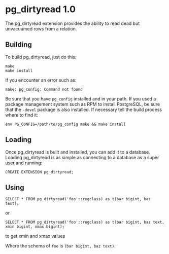 pg_dirtyread 1.0
================

The pg_dirtyread extension provides the ability to read dead but unvacuumed
rows from a relation.

Building
--------

To build pg_dirtyread, just do this:

    make
    make install

If you encounter an error such as:

    make: pg_config: Command not found

Be sure that you have `pg_config` installed and in your path. If you used a
package management system such as RPM to install PostgreSQL, be sure that the
`-devel` package is also installed. If necessary tell the build process where
to find it:

    env PG_CONFIG=/path/to/pg_config make && make install

Loading
-------

Once pg_dirtyread is built and installed, you can add it to a database. Loading
pg_dirtyread is as simple as connecting to a database as a super user and
running:

    CREATE EXTENSION pg_dirtyread;

Using
-----

    SELECT * FROM pg_dirtyread('foo'::regclass) as t(bar bigint, baz text);

or

    SELECT * FROM pg_dirtyread('foo'::regclass) as t(bar bigint, baz text, xmin bigint, xmax bigint);

to get xmin and xmax values

Where the schema of `foo` is `(bar bigint, baz text)`.
